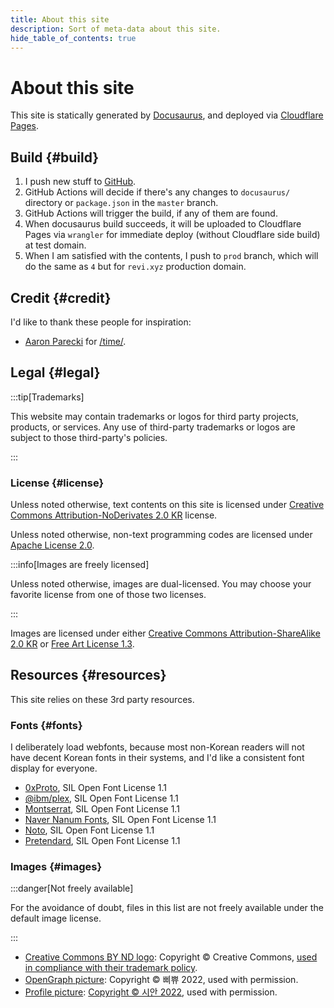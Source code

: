 ```yaml
---
title: About this site
description: Sort of meta-data about this site.
hide_table_of_contents: true
---
```


# About this site

This site is statically generated by [Docusaurus](https://docusaurus.io), and deployed via [Cloudflare Pages](https://pages.cloudflare.com).

## Build {#build}

1. I push new stuff to [GitHub](https://github.com/revinet/revi.xyz).
2. GitHub Actions will decide if there's any changes to `docusaurus/` directory or `package.json` in the `master` branch.
3. GitHub Actions will trigger the build, if any of them are found.
4. When docusaurus build succeeds, it will be uploaded to Cloudflare Pages via `wrangler` for immediate deploy (without Cloudflare side build) at test domain.
5. When I am satisfied with the contents, I push to `prod` branch, which will do the same as `4` but for `revi.xyz` production domain.

## Credit {#credit}

I'd like to thank these people for inspiration:

- [Aaron Parecki](https://aaronparecki.com/now/) for [/time/](https://revi.xyz/time/).

## Legal {#legal}

:::tip[Trademarks]

This website may contain trademarks or logos for third party projects, products, or services. Any use of third-party trademarks or logos are subject to those third-party's policies.

:::

### License {#license}

Unless noted otherwise, text contents on this site is licensed under [Creative Commons Attribution-NoDerivates 2.0 KR](https://creativecommons.org/licenses/by-nd/2.0/kr/) license.

Unless noted otherwise, non-text programming codes are licensed under [Apache License 2.0](https://github.com/revinet/revi.xyz/blob/master/LICENSE).

:::info[Images are freely licensed]

Unless noted otherwise, images are dual-licensed. You may choose your favorite license from one of those two licenses.

:::

Images are licensed under either [Creative Commons Attribution-ShareAlike 2.0 KR](https://creativecommons.org/licenses/by-sa/2.0/kr/) or [Free Art License 1.3](https://artlibre.org/licence/lal/en/).

## Resources {#resources}

This site relies on these 3rd party resources.

### Fonts {#fonts}

I deliberately load webfonts, because most non-Korean readers will not have decent Korean fonts in their systems, and I'd like a consistent font display for everyone.

- [0xProto](https://github.com/0xType/0xProto), SIL Open Font License 1.1
- [@ibm/plex](https://github.com/IBM/plex), SIL Open Font License 1.1
- [Montserrat](https://github.com/JulietaUla/Montserrat), SIL Open Font License 1.1
- [Naver Nanum Fonts](https://hangeul.naver.com/fonts/search?f=nanum), SIL Open Font License 1.1
- [Noto](https://fonts.google.com/noto), SIL Open Font License 1.1
- [Pretendard](https://github.com/orioncactus/pretendard), SIL Open Font License 1.1

### Images {#images}

:::danger[Not freely available]

For the avoidance of doubt, files in this list are not freely available under the default image license.

:::

- [Creative Commons BY ND logo](/img/by-nd.svg): Copyright © Creative Commons, [used in compliance with their trademark policy](https://creativecommons.org/policies/#trademark).
- [OpenGraph picture](/img/bbip-bg.png): Copyright © 삐쀼 2022, used with permission.
- [Profile picture](/img/logo.png): [Copyright © 시안 2022](https://archive.today/2022.01.27-085510/https://dreaming-flower.postype.com/post/11562299), used with permission.
